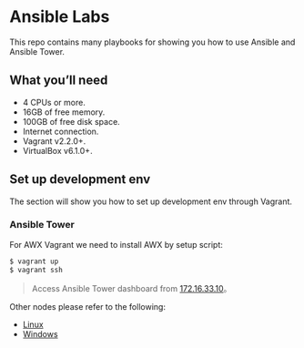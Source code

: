 # Ansible Labs
This repo contains many playbooks for showing you how to use Ansible and Ansible Tower.

## What you’ll need

* 4 CPUs or more.
* 16GB of free memory.
* 100GB of free disk space.
* Internet connection.
* Vagrant v2.2.0+.
* VirtualBox v6.1.0+.

## Set up development env
The section will show you how to set up development env through Vagrant.

### Ansible Tower
For AWX Vagrant we need to install AWX by setup script:

```sh
$ vagrant up
$ vagrant ssh
```

> Access Ansible Tower dashboard from [172.16.33.10](https:\\172.16.33.10)。

Other nodes please refer to the following: 

- [Linux](vagrants/linux/README.md)
- [Windows](vagrants/windows/README.md)
